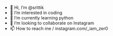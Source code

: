 - 👋 Hi, I’m @srittik
- 👀 I’m interested in coding
- 🌱 I’m currently learning python
- 💞️ I’m looking to collaborate on Instagram
- 📫 How to reach me / instagram.com/_iam_zer0

<!---
srittik/srittik is a ✨ special ✨ repository because its `README.md` (this file) appears on your GitHub profile.
You can click the Preview link to take a look at your changes.
--->
